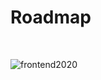 # Roadmap

<br/>

![frontend2020](https://user-images.githubusercontent.com/59427983/121203750-4f4ac980-c8b1-11eb-8af8-d55a4a589b2f.png)
